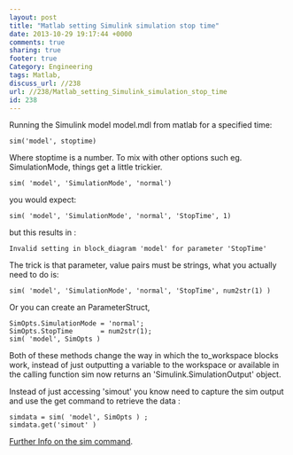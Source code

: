 ```yaml
---
layout: post
title: "Matlab setting Simulink simulation stop time"
date: 2013-10-29 19:17:44 +0000 
comments: true
sharing: true
footer: true
Category: Engineering
tags: Matlab,
discuss_url: //238
url: //238/Matlab_setting_Simulink_simulation_stop_time
id: 238
---
```

Running the Simulink model model.mdl from matlab for a specified time: 

    sim('model', stoptime)

Where stoptime is a number. To mix with other options such eg. SimulationMode, things get a little trickier.

    sim( 'model', 'SimulationMode', 'normal')

you would expect:

    sim( 'model', 'SimulationMode', 'normal', 'StopTime', 1)

but this results in :

    Invalid setting in block_diagram 'model' for parameter 'StopTime'

The trick is that parameter, value pairs must be strings, what you actually need to do is:

    sim( 'model', 'SimulationMode', 'normal', 'StopTime', num2str(1) )

Or you can create an ParameterStruct,

    SimOpts.SimulationMode = 'normal';
    SimOpts.StopTime       = num2str(1);
    sim( 'model', SimOpts )

Both of these methods change the way in which the to_workspace blocks work, instead of just outputting a variable to the workspace or available in the calling function sim now returns an 'Simulink.SimulationOutput' object.

Instead of just accessing 'simout' you know need to capture the sim output and use the get command to retrieve the data :

    simdata = sim( 'model', SimOpts ) ;
    simdata.get('simout' )

[Further Info on the sim command](http://www.mathworks.co.uk/help/simulink/ug/using-the-sim-command.html).
